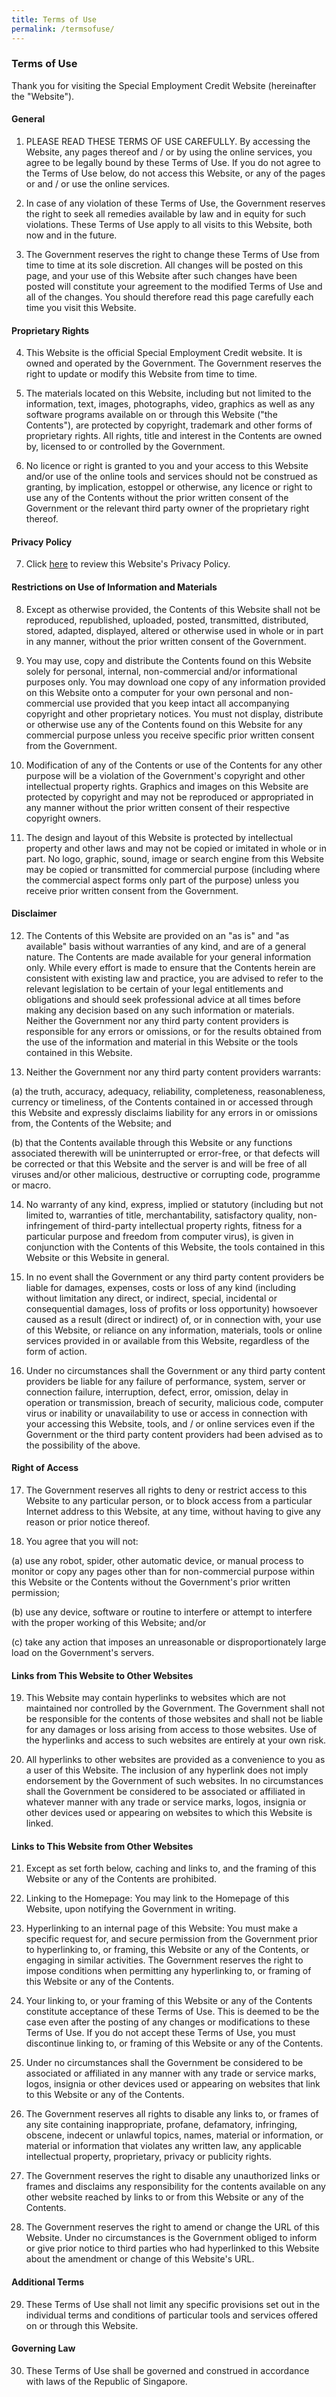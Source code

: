```yaml
---
title: Terms of Use
permalink: /termsofuse/
---
```



### **Terms of Use**

Thank you for visiting the Special Employment Credit Website (hereinafter the "Website").

#### **General**

1. PLEASE READ THESE TERMS OF USE CAREFULLY. By accessing the Website, any pages thereof and / or by using the online services, you agree to be legally bound by these Terms of Use. If you do not agree to the Terms of Use below, do not access this Website, or any of the pages or and / or use the online services.

2. In case of any violation of these Terms of Use, the Government reserves the right to seek all remedies available by law and in equity for such violations. These Terms of Use apply to all visits to this Website, both now and in the future.

3. The Government reserves the right to change these Terms of Use from time to time at its sole discretion. All changes will be posted on this page, and your use of this Website after such changes have been posted will constitute your agreement to the modified Terms of Use and all of the changes. You should therefore read this page carefully each time you visit this Website.

#### **Proprietary Rights**

4. This Website is the official Special Employment Credit website. It is owned and operated by the Government. The Government reserves the right to update or modify this Website from time to time.

5. The materials located on this Website, including but not limited to the information, text, images, photographs, video, graphics as well as any software programs available on or through this Website ("the Contents"), are protected by copyright, trademark and other forms of proprietary rights. All rights, title and interest in the Contents are owned by, licensed to or controlled by the Government.

6. No licence or right is granted to you and your access to this Website and/or use of the online tools and services should not be construed as granting, by implication, estoppel or otherwise, any licence or right to use any of the Contents without the prior written consent of the Government or the relevant third party owner of the proprietary right thereof.

#### **Privacy Policy**

7. Click [here](/privacy/) to review this Website's Privacy Policy.

#### **Restrictions on Use of Information and Materials**

8. Except as otherwise provided, the Contents of this Website shall not be reproduced, republished, uploaded, posted, transmitted, distributed, stored, adapted, displayed, altered or otherwise used in whole or in part in any manner, without the prior written consent of the Government.

9. You may use, copy and distribute the Contents found on this Website solely for personal, internal, non-commercial and/or informational purposes only. You may download one copy of any information provided on this Website onto a computer for your own personal and non-commercial use provided that you keep intact all accompanying copyright and other proprietary notices. You must not display, distribute or otherwise use any of the Contents found on this Website for any commercial purpose unless you receive specific prior written consent from the Government.

10. Modification of any of the Contents or use of the Contents for any other purpose will be a violation of the Government's copyright and other intellectual property rights. Graphics and images on this Website are protected by copyright and may not be reproduced or appropriated in any manner without the prior written consent of their respective copyright owners.

11. The design and layout of this Website is protected by intellectual property and other laws and may not be copied or imitated in whole or in part. No logo, graphic, sound, image or search engine from this Website may be copied or transmitted for commercial purpose (including where the commercial aspect forms only part of the purpose) unless you receive prior written consent from the Government.

#### **Disclaimer**

12. The Contents of this Website are provided on an "as is" and "as available" basis without warranties of any kind, and are of a general nature. The Contents are made available for your general information only. While every effort is made to ensure that the Contents herein are consistent with existing law and practice, you are advised to refer to the relevant legislation to be certain of your legal entitlements and obligations and should seek professional advice at all times before making any decision based on any such information or materials. Neither the Government nor any third party content providers is responsible for any errors or omissions, or for the results obtained from the use of the information and material in this Website or the tools contained in this Website.

13. Neither the Government nor any third party content providers warrants:

(a) the truth, accuracy, adequacy, reliability, completeness, reasonableness, currency or timeliness, of the Contents contained in or accessed through this Website and expressly disclaims liability for any errors in or omissions from, the Contents of the Website; and

(b) that the Contents available through this Website or any functions associated therewith will be uninterrupted or error-free, or that defects will be corrected or that this Website and the server is and will be free of all viruses and/or other malicious, destructive or corrupting code, programme or macro.

14. No warranty of any kind, express, implied or statutory (including but not limited to, warranties of title, merchantability, satisfactory quality, non-infringement of third-party intellectual property rights, fitness for a particular purpose and freedom from computer virus), is given in conjunction with the Contents of this Website, the tools contained in this Website or this Website in general.

15. In no event shall the Government or any third party content providers be liable for damages, expenses, costs or loss of any kind (including without limitation any direct, or indirect, special, incidental or consequential damages, loss of profits or loss opportunity) howsoever caused as a result (direct or indirect) of, or in connection with, your use of this Website, or reliance on any information, materials, tools or online services provided in or available from this Website, regardless of the form of action.

16. Under no circumstances shall the Government or any third party content providers be liable for any failure of performance, system, server or connection failure, interruption, defect, error, omission, delay in operation or transmission, breach of security, malicious code, computer virus or inability or unavailability to use or access in connection with your accessing this Website, tools, and / or online services even if the Government or the third party content providers had been advised as to the possibility of the above.

#### **Right of Access**

17. The Government reserves all rights to deny or restrict access to this Website to any particular person, or to block access from a particular Internet address to this Website, at any time, without having to give any reason or prior notice thereof.

18. You agree that you will not:

(a) use any robot, spider, other automatic device, or manual process to monitor or copy any pages other than for non-commercial purpose within this Website or the Contents without the Government's prior written permission;

(b) use any device, software or routine to interfere or attempt to interfere with the proper working of this Website; and/or

(c) take any action that imposes an unreasonable or disproportionately large load on the Government's servers.

#### **Links from This Website to Other Websites**

19. This Website may contain hyperlinks to websites which are not maintained nor controlled by the Government. The Government shall not be responsible for the contents of those websites and shall not be liable for any damages or loss arising from access to those websites. Use of the hyperlinks and access to such websites are entirely at your own risk.

20. All hyperlinks to other websites are provided as a convenience to you as a user of this Website. The inclusion of any hyperlink does not imply endorsement by the Government of such websites. In no circumstances shall the Government be considered to be associated or affiliated in whatever manner with any trade or service marks, logos, insignia or other devices used or appearing on websites to which this Website is linked.

#### **Links to This Website from Other Websites**

21. Except as set forth below, caching and links to, and the framing of this Website or any of the Contents are prohibited.

22. Linking to the Homepage: You may link to the Homepage of this Website, upon notifying the Government in writing.

23. Hyperlinking to an internal page of this Website: You must make a specific request for, and secure permission from the Government prior to hyperlinking to, or framing, this Website or any of the Contents, or engaging in similar activities. The Government reserves the right to impose conditions when permitting any hyperlinking to, or framing of this Website or any of the Contents.

24. Your linking to, or your framing of this Website or any of the Contents constitute acceptance of these Terms of Use. This is deemed to be the case even after the posting of any changes or modifications to these Terms of Use. If you do not accept these Terms of Use, you must discontinue linking to, or framing of this Website or any of the Contents.

25. Under no circumstances shall the Government be considered to be associated or affiliated in any manner with any trade or service marks, logos, insignia or other devices used or appearing on websites that link to this Website or any of the Contents.

26. The Government reserves all rights to disable any links to, or frames of any site containing inappropriate, profane, defamatory, infringing, obscene, indecent or unlawful topics, names, material or information, or material or information that violates any written law, any applicable intellectual property, proprietary, privacy or publicity rights.

27. The Government reserves the right to disable any unauthorized links or frames and disclaims any responsibility for the contents available on any other website reached by links to or from this Website or any of the Contents.

28. The Government reserves the right to amend or change the URL of this Website. Under no circumstances is the Government obliged to inform or give prior notice to third parties who had hyperlinked to this Website about the amendment or change of this Website's URL.

#### **Additional Terms**

29. These Terms of Use shall not limit any specific provisions set out in the individual terms and conditions of particular tools and services offered on or through this Website.

#### **Governing Law**

30. These Terms of Use shall be governed and construed in accordance with laws of the Republic of Singapore.
